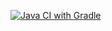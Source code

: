 [![Java CI with Gradle](https://github.com/Katiqa/Patterns2/actions/workflows/gradle.yml/badge.svg?event=push)](https://github.com/Katiqa/Patterns2/actions/workflows/gradle.yml)